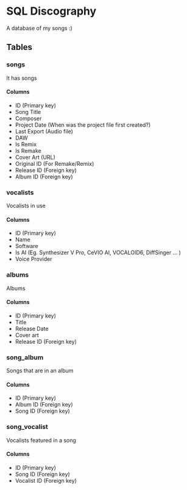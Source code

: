 # SQL Discography
A database of my songs :)

## Tables
### songs
It has songs

#### Columns
- ID (Primary key)
- Song Title
- Composer
- Project Date (When was the project file first created?)
- Last Export (Audio file)
- DAW
- Is Remix
- Is Remake
- Cover Art (URL)
- Original ID (For Remake/Remix)
- Release ID (Foreign key)
- Album ID (Foreign key)

### vocalists
Vocalists in use

#### Columns
- ID (Primary key)
- Name
- Software
- Is AI (Eg. Synthesizer V Pro, CeVIO AI, VOCALOID6, DiffSinger ... )
- Voice Provider

### albums
Albums

#### Columns
- ID (Primary key)
- Title
- Release Date
- Cover art
- Release ID (Foreign key)

### song_album
Songs that are in an album

#### Columns
- ID (Primary key)
- Album ID (Foreign key)
- Song ID (Foreign key)

### song_vocalist
Vocalists featured in a song

#### Columns
- ID (Primary key)
- Song ID (Foreign key)
- Vocalist ID (Foreign key)

